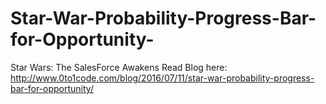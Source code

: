 # Star-War-Probability-Progress-Bar-for-Opportunity-
Star Wars: The SalesForce Awakens
Read Blog here: http://www.0to1code.com/blog/2016/07/11/star-war-probability-progress-bar-for-opportunity/
